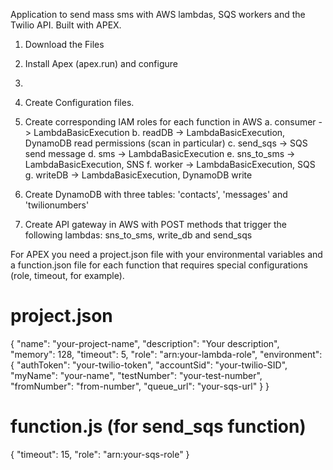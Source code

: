 Application to send mass sms with AWS lambdas, SQS workers and the Twilio API. Built with APEX.

1) Download the Files
2) Install Apex (apex.run) and configure
3)
4) Create Configuration files.
5) Create corresponding IAM roles for each function in AWS
    a. consumer -> LambdaBasicExecution
    b. readDB -> LambdaBasicExecution, DynamoDB read permissions (scan in particular)
    c. send_sqs -> SQS send message
    d. sms -> LambdaBasicExecution
    e. sns_to_sms -> LambdaBasicExecution, SNS
    f. worker -> LambdaBasicExecution, SQS
    g. writeDB -> LambdaBasicExecution, DynamoDB write


6) Create DynamoDB with three tables: 'contacts', 'messages' and 'twilionumbers'
7) Create API gateway in AWS with POST methods that trigger the following lambdas: sns_to_sms, write_db and send_sqs

For APEX you need a project.json file with your environmental variables and a function.json file for each function that requires special configurations (role, timeout, for example).

# project.json

{
  "name": "your-project-name",
  "description": "Your description",
  "memory": 128,
  "timeout": 5,
  "role": "arn:your-lambda-role",
  "environment": {
      "authToken": "your-twilio-token",
      "accountSid": "your-twilio-SID",
      "myName": "your-name",
      "testNumber": "your-test-number",
      "fromNumber": "from-number",
      "queue_url": "your-sqs-url"
  }
}

# function.js (for send_sqs function)

{
  "timeout": 15,
  "role": "arn:your-sqs-role"
}
